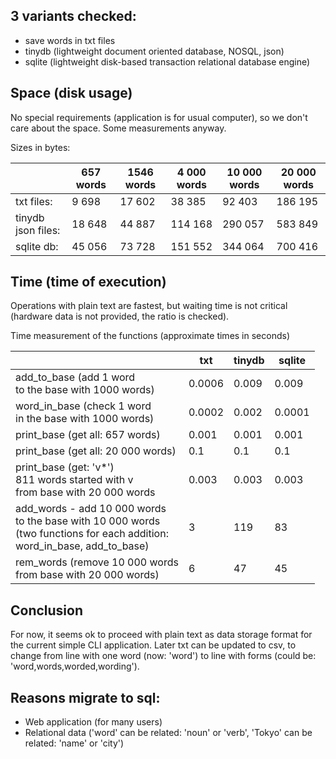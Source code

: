 ## 3 variants checked:
- save words in txt files
- tinydb (lightweight document oriented database, NOSQL, json)
- sqlite (lightweight disk-based transaction relational database engine)


## Space (disk usage)
No special requirements (application is for usual computer), so we don't care about the space.
Some measurements anyway.

Sizes in bytes:

|                    |657 words| 1546 words | 4 000 words | 10 000 words | 20 000 words |
|--------------------|-----|------|-------|--------------|--------------|
| txt files:         |9 698|17 602| 38 385| 92 403       | 186 195      |
| tinydb json files: |18 648|44 887| 114 168| 290 057      | 583 849      |
| sqlite db:         |45 056|73 728| 151 552| 344 064      | 700 416      |



## Time (time of execution)
Operations with plain text are fastest, but waiting time is not critical<br/>(hardware data is not provided, the ratio is checked).

Time measurement of the functions
(approximate times in seconds)

|                                                                                                                                     | txt    | tinydb | sqlite |
|-------------------------------------------------------------------------------------------------------------------------------------|--------|----|--------|
| add_to_base (add 1 word<br/>to the base with 1000 words)                                                                            | 0.0006 | 0.009 | 0.009  |
| word_in_base (check 1 word<br/>in the base with 1000 words)                                                                         | 0.0002 | 0.002 | 0.0001 |
| print_base (get all: 657 words)                                                                                                     | 0.001  | 0.001 | 0.001  |
| print_base (get all: 20 000 words)                                                                                                  | 0.1    | 0.1 | 0.1    |
| print_base (get: 'v*')<br/>811 words started with v<br/>from base with 20 000 words                                                 | 0.003  | 0.003 | 0.003  |
| add_words - add 10 000 words<br/>to the base with 10 000 words<br/>(two functions for each addition:<br/>word_in_base, add_to_base) | 3      | 119 | 83     |
| rem_words (remove 10 000 words<br/>from base with 20 000 words)                                                                     | 6      | 47 | 45     |


## Conclusion
For now, it seems ok to proceed with plain text as data storage format for the current simple CLI application. Later txt can be updated to csv, to change from line with one word (now: 'word') to line with forms (could be: 'word,words,worded,wording').


## Reasons migrate to sql:
- Web application (for many users)
- Relational data ('word' can be related: 'noun' or 'verb', 'Tokyo' can be related: 'name' or 'city')


